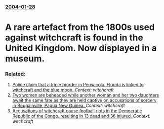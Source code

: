 ### [2004-01-28](/news/2004/01/28/index.md)

#  A rare artefact from the 1800s used against witchcraft is found in the United Kingdom. Now displayed in a museum.




### Related:

1. [Police claim that a triple murder in Pensacola, Florida is linked to witchcraft and the blue moon. ](/news/2015/08/5/police-claim-that-a-triple-murder-in-pensacola-florida-is-linked-to-witchcraft-and-the-blue-moon.md) _Context: witchcraft_
2. [Two women are beheaded while another woman and her two daughters await the same fate as they are held captive on accusations of sorcery in Bougainville, Papua New Guinea. ](/news/2013/04/11/two-women-are-beheaded-while-another-woman-and-her-two-daughters-await-the-same-fate-as-they-are-held-captive-on-accusations-of-sorcery-in-b.md) _Context: witchcraft_
3. [ Accusations of witchcraft cause football riots in the Democratic Republic of the Congo, resulting in 13 dead and 36 injured. ](/news/2008/09/14/accusations-of-witchcraft-cause-football-riots-in-the-democratic-republic-of-the-congo-resulting-in-13-dead-and-36-injured.md) _Context: witchcraft_
